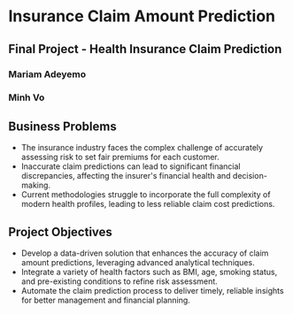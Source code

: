 # Insurance Claim Amount Prediction
## Final Project - Health Insurance Claim Prediction
### Mariam Adeyemo
### Minh Vo

## Business Problems

- The insurance industry faces the complex challenge of accurately assessing risk to set fair premiums for each customer.
- Inaccurate claim predictions can lead to significant financial discrepancies, affecting the insurer's financial health and decision-making.
- Current methodologies struggle to incorporate the full complexity of modern health profiles, leading to less reliable claim cost predictions.


## Project Objectives

- Develop a data-driven solution that enhances the accuracy of claim amount predictions, leveraging advanced analytical techniques.
- Integrate a variety of health factors such as BMI, age, smoking status, and pre-existing conditions to refine risk assessment.
- Automate the claim prediction process to deliver timely, reliable insights for better management and financial planning.





